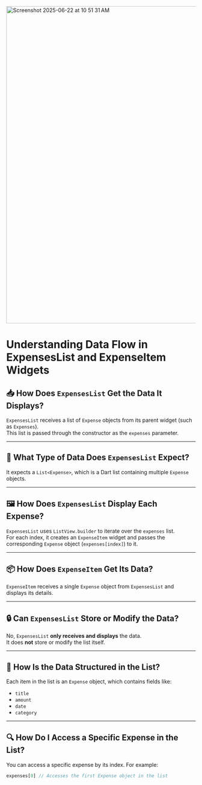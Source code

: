 
<img width="841" alt="Screenshot 2025-06-22 at 10 51 31 AM" src="https://github.com/user-attachments/assets/501c98ee-809c-4376-b32d-6d38ae07c489" />

# Understanding Data Flow in ExpensesList and ExpenseItem Widgets

## 📥 How Does `ExpensesList` Get the Data It Displays?

`ExpensesList` receives a list of `Expense` objects from its parent widget (such as `Expenses`).  
This list is passed through the constructor as the `expenses` parameter.

---

## 📄 What Type of Data Does `ExpensesList` Expect?

It expects a `List<Expense>`, which is a Dart list containing multiple `Expense` objects.

---

## 🖼️ How Does `ExpensesList` Display Each Expense?

`ExpensesList` uses `ListView.builder` to iterate over the `expenses` list.  
For each index, it creates an `ExpenseItem` widget and passes the corresponding `Expense` object (`expenses[index]`) to it.

---

## 📦 How Does `ExpenseItem` Get Its Data?

`ExpenseItem` receives a single `Expense` object from `ExpensesList` and displays its details.

---

## 🔒 Can `ExpensesList` Store or Modify the Data?

No, `ExpensesList` **only receives and displays** the data.  
It does **not** store or modify the list itself.

---

## 🧱 How Is the Data Structured in the List?

Each item in the list is an `Expense` object, which contains fields like:

- `title`
- `amount`
- `date`
- `category`

---

## 🔍 How Do I Access a Specific Expense in the List?

You can access a specific expense by its index. For example:

```dart
expenses[0] // Accesses the first Expense object in the list
